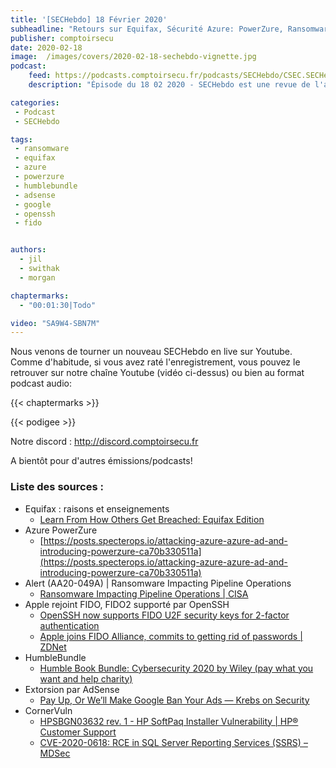 ```yaml
---
title: '[SECHebdo] 18 Février 2020'
subheadline: "Retours sur Equifax, Sécurité Azure: PowerZure, Ransomware sur pipeline, OpenSSH & FIDO, HumbleBundle, Adsense, CornerVuln, etc."
publisher: comptoirsecu
date: 2020-02-18
image:  /images/covers/2020-02-18-sechebdo-vignette.jpg
podcast:
    feed: https://podcasts.comptoirsecu.fr/podcasts/SECHebdo/CSEC.SECHebdo.2020-02-18.m4a
    description: "Épisode du 18 02 2020 - SECHebdo est une revue de l'actualité cybersécurité réalisée en live sur Youtube, généralement le mardi soir."

categories:
 - Podcast
 - SECHebdo

tags:
 - ransomware
 - equifax
 - azure
 - powerzure
 - humblebundle
 - adsense
 - google
 - openssh
 - fido


authors:
  - jil
  - swithak
  - morgan

chaptermarks:
  - "00:01:30|Todo"

video: "SA9W4-SBN7M"
---
```


Nous venons de tourner un nouveau SECHebdo en live sur Youtube. Comme d'habitude, si vous avez raté l'enregistrement, vous pouvez le retrouver sur notre chaîne Youtube (vidéo ci-dessus) ou bien au format podcast audio:

{{< chaptermarks >}}

{{< podigee >}}

Notre discord : <http://discord.comptoirsecu.fr>

A bientôt pour d'autres émissions/podcasts!

### Liste des sources :

*  Equifax : raisons et enseignements
	* [Learn From How Others Get Breached: Equifax Edition](https://www.bankinfosecurity.com/blogs/learn-from-how-others-get-breached-equifax-edition-p-2870)
*  Azure PowerZure
	* [https://posts.specterops.io/attacking-azure-azure-ad-and-introducing-powerzure-ca70b330511a](https://posts.specterops.io/attacking-azure-azure-ad-and-introducing-powerzure-ca70b330511a)
*  Alert (AA20-049A) | Ransomware Impacting Pipeline Operations
	* [Ransomware Impacting Pipeline Operations   | CISA](https://www.us-cert.gov/ncas/alerts/aa20-049a)
*  Apple rejoint FIDO, FIDO2 supporté par OpenSSH
	* [OpenSSH now supports FIDO U2F security keys for 2-factor authentication](https://thehackernews.com/2020/02/openssh-fido-security-keys.html)
	* [Apple joins FIDO Alliance, commits to getting rid of passwords | ZDNet](https://www.zdnet.com/google-amp/article/apple-joins-fido-alliance-commits-to-getting-rid-of-passwords/)
*  HumbleBundle
	* [Humble Book Bundle: Cybersecurity 2020 by Wiley (pay what you want and help charity)](https://www.humblebundle.com/books/cybersecurity-2020-wiley-books?partner=cyb3rops&charity=2330496)
*  Extorsion par AdSense
	* [Pay Up, Or We’ll Make Google Ban Your Ads —  Krebs on Security](https://krebsonsecurity.com/2020/02/pay-up-or-well-make-google-ban-your-ads/)
* CornerVuln
	* [HPSBGN03632 rev. 1 - HP SoftPaq Installer Vulnerability | HP® Customer Support](https://support.hp.com/us-en/document/c06541912)
	* [CVE-2020-0618: RCE in SQL Server Reporting Services (SSRS) – MDSec](https://www.mdsec.co.uk/2020/02/cve-2020-0618-rce-in-sql-server-reporting-services-ssrs/)
